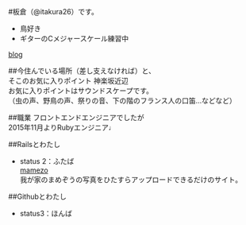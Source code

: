 #板倉（@itakura26）です。
* 鳥好き
* ギターのCメジャースケール練習中

[blog](http://itakura26.hateblo.jp/)

##今住んでいる場所（差し支えなければ）と、  
そこのお気に入りポイント
神楽坂近辺  
お気に入りポイントはサウンドスケープです。  
（虫の声、野鳥の声、祭りの音、下の階のフランス人の口笛…などなど）

##職業
フロントエンドエンジニアでしたが  
2015年11月よりRubyエンジニア♩


##Railsとわたし
- status 2：ふたば  
[mamezo](https://gentle-wave-7441.herokuapp.com/)  
我が家のまめぞうの写真をひたすらアップロードできるだけのサイト。


##Githubとわたし
- status3：ほんば  